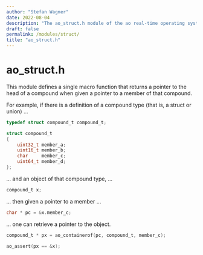 ```yaml
---
author: "Stefan Wagner"
date: 2022-08-04
description: "The ao_struct.h module of the ao real-time operating system."
draft: false
permalink: /modules/struct/
title: "ao_struct.h"
---
```


# ao_struct.h

This module defines a single macro function that returns a pointer to the head of a compound when given a pointer to a member of that compound.

For example, if there is a definition of a compound type (that is, a struct or union) ...

```c
typedef struct compound_t compound_t;
```

```c
struct compound_t
{
    uint32_t member_a;
    uint16_t member_b;
    char     member_c;
    uint64_t member_d;
};
```

... and an object of that compound type, ...

```c
compound_t x;
```

... then given a pointer to a member ...

```c
char * pc = &x.member_c;
```

... one can retrieve a pointer to the object.

```c
compound_t * px = ao_containerof(pc, compound_t, member_c);
```

```c
ao_assert(px == &x);
```
